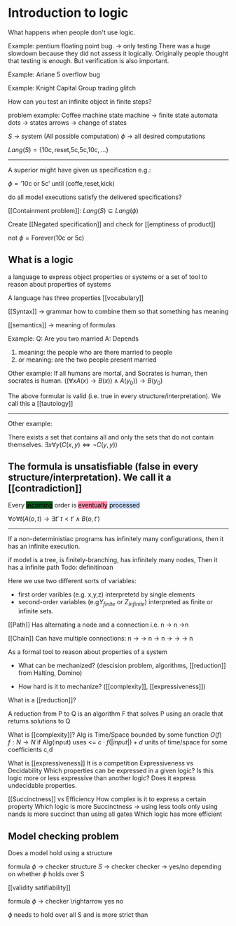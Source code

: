 # Introduction to logic
What happens when people don't use logic.

Example: pentium floating point bug. -> only testing 
There was a huge slowdown because they did not assess it logically.
Originally people thought that testing is enough.
But verification is also important.

Example: Ariane 5 overflow bug


Example: Knight Capital Group trading glitch


How can you test an infinite object in finite steps?

problem example:
Coffee machine state machine -> finite state automata
dots -> states
arrows -> change of states

$S$ -> system (All possible computation)
$\phi$ -> all desired computations

$Lang(S)=\{\text{10c},\text{reset,5c,5c,10c},...\}$

---

A superior might have given us specification e.g.:

$\phi=\text{'10c or 5c'} \text{ until } (\text{coffe,reset,kick})$

do all model executions satisfy the delivered specifications?

[[Containment problem]]:
$Lang(S) \subseteq Lang(\phi)$


Create [[Negated specification]] and check for [[emptiness of product]]

$\text{not }\phi = \text{Forever(10c or 5c)}$


## What is a logic 
a language to express object properties or systems
or
a set of tool to reason about properties of systems

A language has three properties
[[vocabulary]]

[[Syntax]] -> grammar how to combine them so that something has meaning

[[semantics]] -> meaning of formulas

Example:
Q: Are you two married
A: Depends

1. meaning: the people who are there married to people
2. or meaning: are the two people present married


Other example:
If all humans are mortal, and
Socrates is human,
then socrates is human.
$((\forall x A(x)\rightarrow B(x)) \wedge A(y_0)) \rightarrow B(y_0)$

The above formular is valid (i.e. true in every structure/interpretation). We call this a [[tautology]]

---

Other example:

There exists a set that
contains all and only
the sets that do not 
contain themselves.
$\exists x \forall y(C(x,y) \iff \neg C(y,y))$

The formula is unsatisfiable (false in every structure/interpretation).
We call it a [[contradiction]]
---
Every <mark style="background: #014E11F2;">incoming</mark> order is <mark style="background: #FF5582A6;">eventually</mark> <mark style="background: #ADCCFFA6;">processed</mark> 

$\forall o \forall t(A(o,t) \rightarrow \exists t'\text{ } t<t' \wedge B(o,t')$

---
If a non-deterministiac programs
has infinitely many configurations,
then it has an infinite execution.


if model is a tree,
is finitely-branching,
has infinitely many nodes,
Then
it has a infinite path
Todo: definitinoan


Here we use two different sorts of variables:
- first order varibles (e.g. x,y,z) interpretetd by single elements
- second-order variables (e.g$Y_{finite}$ or $Z_{infinite}$) interpreted as finite or infinite sets.

[[Path]]
Has alternating a node and a  connection i.e.
n -> n ->n


[[Chain]] 
Can have multiple connections:
n -> -> n -> n -> -> -> n

As a formal tool to reason about properties of a system
- What can be mechanized?
	(descision problem, algorithms, [[reduction]] from Halting, Domino)

- How hard is it to mechanize?
	([[complexity]], [[expressiveness]])


What is a [[reduction]]?

A reduction from P to Q  is an algorithm F that solves P using an oracle that returns solutions to Q

What is [[complexity]]?
Alg is Time/Space bounded by some function $O(f)$ $f: N \rightarrow N$
if Alg(input) uses <= $c \cdot f(|input|)+d$ units of time/space for some coefficients c,d

What is [[expressiveness]]
It is a competition Expressiveness vs Decidability
Which properties can be expressed in a given logic?
Is this logic more or less expressive than another logic?
Does it express undecidable properties.

[[Succinctness]] vs Efficiency
How complex is it to express a certain property
Which logic is more Succinctness -> using less tools only using nands is more succinct than using all gates
Which logic has more efficient 

## Model checking problem

Does a model hold using a structure

formula $\phi$ $\rightarrow$ checker
structure $S$ $\rightarrow$ checker 
checker $\rightarrow$ yes/no depending on whether $\phi$ holds over S

[[validity satifiability]] 

formula $\phi$ $\rightarrow$ checker \rightarrow yes no 

$\phi$ needs to hold over all S and is more strict than 







